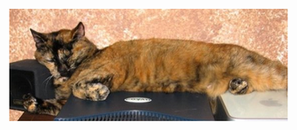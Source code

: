 [![404 not found](/images/technicat/photo/halfcat.jpg)](/)                                                      
